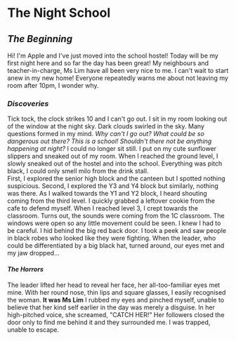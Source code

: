 # **The Night School**

## _The Beginning_

Hi! I'm Apple and I've just moved into the school hostel! Today will be my first night here and so far the day has been great! 
My neighbours and teacher-in-charge, Ms Lim have all been very nice to me. I can't wait to start anew in my new home!
Everyone repeatedly warns me about not leaving my room after 10pm, I wonder why.

### _Discoveries_ 

Tick tock, the clock strikes 10 and I can't go out. 
I sit in my room looking out of the window at the night sky. Dark clouds swirled in the sky. 
Many questions formed in my mind. _Why can't I go out? What could be so dangerous out there? This is a school! Shouldn't there not be anything happening at night?_
I could no longer sit still. I put on my cute sunflower slippers and sneaked out of my room. When I reached the ground level, I slowly sneaked out of the hostel and into the school. Everything was pitch black, I could only smell milo from the drink stall.  
First, I explored the senior high block and the canteen but I spotted nothing suspicious.
Second, I explored the Y3 and Y4 block but similarly, nothing was there.
As I walked towards the Y1 and Y2 block, I heard shouting coming from the third level. I quickly grabbed a leftover cookie from the cafe to defend myself. When I reached level 3, I crept towards the classroom. Turns out, the sounds were coming from the 1C classroom. The windows were open so any little movement could be seen. I knew I had to be careful.
I hid behind the big red back door. I took a peek and saw people in black robes who looked like they were fighting. When the leader, who could be differentiated by a big black hat, turned around, our eyes met and my jaw dropped...

#### _The Horrors_
The leader lifted her head to reveal her face, her all-too-familiar eyes met mine. With her round nose, thin lips and square glasses, I easily recognised the woman. __It was Ms Lim__ I rubbed my eyes and pinched myself, unable to believe that her kind self earlier in the day was merely a disguise. 
In her high-pitched voice, she screamed, "CATCH HER!" Her followers closed the door only to find me behind it and they surrounded me. I was trapped, unable to escape.
